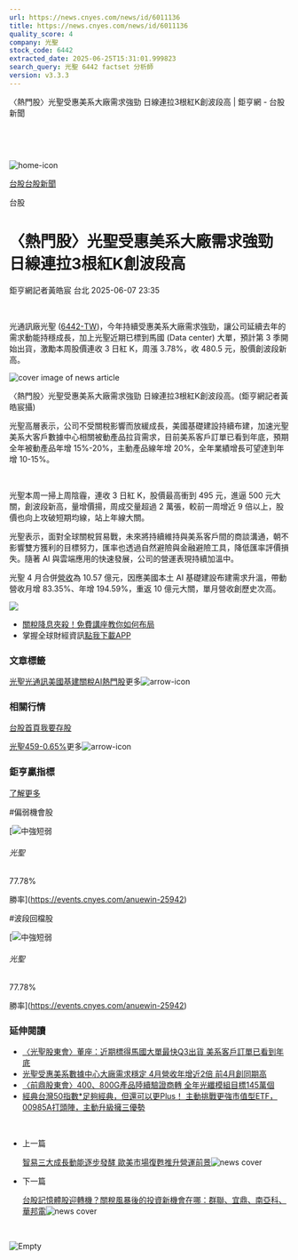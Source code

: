 ```yaml
---
url: https://news.cnyes.com/news/id/6011136
title: https://news.cnyes.com/news/id/6011136
quality_score: 4
company: 光聖
stock_code: 6442
extracted_date: 2025-06-25T15:31:01.999823
search_query: 光聖 6442 factset 分析師
version: v3.3.3
---
```


〈熱門股〉光聖受惠美系大廠需求強勁 日線連拉3根紅K創波段高 | 鉅亨網 - 台股新聞

‌

‌

![home-icon](/assets/icons/breadCrumb/symbol-icon-home.svg)

[台股](/news/cat/tw_stock)[台股新聞](/news/cat/tw_stock_news)

台股

# 〈熱門股〉光聖受惠美系大廠需求強勁 日線連拉3根紅K創波段高

鉅亨網記者黃皓宸 台北 2025-06-07 23:35

‌

光通訊廠光聖 ([6442-TW](https://www.cnyes.com/twstock/6442))，今年持續受惠美系大廠需求強勁，讓公司延續去年的需求動能持穩成長，加上光聖近期已標到馬國 (Data center) 大單，預計第 3 季開始出貨，激勵本周股價連收 3 日紅 K，周漲 3.78%，收 480.5 元，股價創波段新高。

![cover image of news article](/_next/image?url=https%3A%2F%2Fcimg.cnyes.cool%2Fprod%2Fnews%2F6011136%2Fl%2Fa6329fb0390055fe82a196b1b309d94a.jpg&w=3840&q=75)

〈熱門股〉光聖受惠美系大廠需求強勁 日線連拉3根紅K創波段高。(鉅亨網記者黃皓宸攝)

光聖高層表示，公司不受關稅影響而放緩成長，美國基礎建設持續布建，加速光聖美系大客戶數據中心相關被動產品拉貨需求，目前美系客戶訂單已看到年底，預期全年被動產品年增 15%-20%，主動產品線年增 20%，全年業績增長可望達到年增 10-15%。

‌

光聖本周一掃上周陰霾，連收 3 日紅 K，股價最高衝到 495 元，進逼 500 元大關，創波段新高，量增價揚，周成交量超過 2 萬張，較前一周增近 9 倍以上，股價也向上攻破短期均線，站上年線大關。

光聖表示，面對全球關稅貿易戰，未來將持續維持與美系客戶間的商談溝通，朝不影響雙方獲利的目標努力，匯率也透過自然避險與金融避險工具，降低匯率評價損失。隨著 AI 與雲端應用的快速發展，公司的營運表現持續加溫中。

光聖 4 月合併[營收](https://udn.com/search/tagging/2/%E7%87%9F%E6%94%B6)為 10.57 億元，因應美國本土 AI 基礎建設布建需求升溫，帶動營收月增 83.35%、年增 194.59%，重返 10 億元大關，單月營收創歷史次高。

![](https://so.cnyes.com/mobilechart/MobileChart.aspx?markettype=twstock&charttype1=kchart&stockcode=6442&imgwidth=580&imgheight=500&bgcolor=2)

* [關稅降息夾殺！免費講座教你如何布局](https://www.rsc.com.tw/Cnyes_RSC/SeminarBooking2025InvestmentOutlook.aspx?utm_source=anue&utm_medium=usstocks_end)
* 掌握全球財經資訊[點我下載APP](http://www.cnyes.com/app/?utm_source=mweb&utm_medium=HamMenuBanner&utm_campaign=fixed&utm_content=entr)

### 文章標籤

[光聖](https://news.cnyes.com/tag/光聖 "光聖")[光通訊](https://news.cnyes.com/tag/光通訊 "光通訊")[美國基建](https://news.cnyes.com/tag/美國基建 "美國基建")[關稅](https://news.cnyes.com/tag/關稅 "關稅")[AI](https://news.cnyes.com/tag/AI "AI")[熱門股](https://news.cnyes.com/tag/熱門股 "熱門股")更多![arrow-icon](/assets/icons/arrows/arrow-down.svg)

### 相關行情

[台股首頁](https://www.cnyes.com/twstock)[我要存股](https://supr.link/8OHaU)

[光聖459-0.65%](https://www.cnyes.com/twstock/6442)更多![arrow-icon](/assets/icons/arrows/arrow-down.svg)

### 鉅亨贏指標

[了解更多](https://events.cnyes.com/anuewin-25942)

#偏弱機會股

[![中強短弱](/assets/icons/win-indicator/long-to-short.svg)

###### 光聖

77.78%

勝率](https://events.cnyes.com/anuewin-25942)

#波段回檔股

[![中強短弱](/assets/icons/win-indicator/long-to-short.svg)

###### 光聖

77.78%

勝率](https://events.cnyes.com/anuewin-25942)

### 延伸閱讀

* [〈光聖股東會〉董座：近期標得馬國大單最快Q3出貨 美系客戶訂單已看到年底](/news/id/5996925)
* [光聖受惠美系數據中心大廠需求穩定 4月營收年增近2倍 前4月創同期高](/news/id/5970279)
* [〈前鼎股東會〉400、800G產品陸續驗證商轉 全年光纖模組目標145萬個](/news/id/6038420)
* [經典台灣50指數\*足夠經典，但還可以更Plus！ 主動挑戰更強市值型ETF， 00985A打頭陣，主動升級擁三優勢](/news/id/6037206)

‌

* 上一篇

  [智易三大成長動能逐步發酵 歐美市場復甦推升營運前景](/news/id/6011309)![news cover](https://cimg.cnyes.cool/prod/news/6011309/m/7af11cabfe5377b6670e7df8d4c4fcd1.jpg)
* 下一篇

  [台股記憶體股迎轉機？關稅風暴後的投資新機會在哪：群聯、宜鼎、南亞科、華邦電](/news/id/6010854)![news cover](https://cimg.cnyes.cool/prod/news/6010854/m/f06c3ab8f82cf1a402904986c45c6beb.jpg)

‌

![Empty](/assets/icons/skeleton/empty-image.svg)

‌